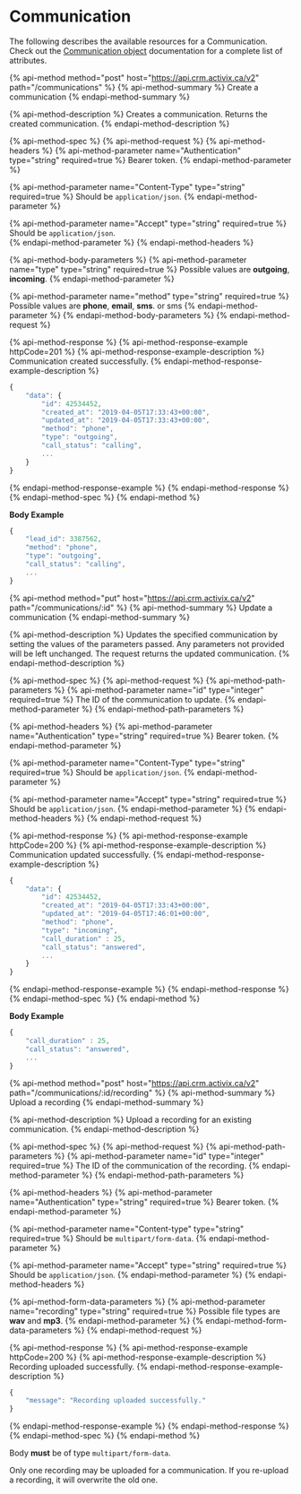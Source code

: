 # Communication

The following describes the available resources for a Communication. Check out the [Communication object](https://docs.crm.activix.ca/objects/communication) documentation for a complete list of attributes.

{% api-method method="post" host="https://api.crm.activix.ca/v2" path="/communications" %}
{% api-method-summary %}
Create a communication
{% endapi-method-summary %}

{% api-method-description %}
Creates a communication. Returns the created communication.
{% endapi-method-description %}

{% api-method-spec %}
{% api-method-request %}
{% api-method-headers %}
{% api-method-parameter name="Authentication" type="string" required=true %}
Bearer token.
{% endapi-method-parameter %}

{% api-method-parameter name="Content-Type" type="string" required=true %}
Should be `application/json`.
{% endapi-method-parameter %}

{% api-method-parameter name="Accept" type="string" required=true %}
Should be `application/json`.  
{% endapi-method-parameter %}
{% endapi-method-headers %}

{% api-method-body-parameters %}
{% api-method-parameter name="type" type="string" required=true %}
Possible values are **outgoing**, **incoming**.
{% endapi-method-parameter %}

{% api-method-parameter name="method" type="string" required=true %}
Possible values are **phone**, **email**, **sms**. or sms
{% endapi-method-parameter %}
{% endapi-method-body-parameters %}
{% endapi-method-request %}

{% api-method-response %}
{% api-method-response-example httpCode=201 %}
{% api-method-response-example-description %}
Communication created successfully.
{% endapi-method-response-example-description %}

```javascript
{
    "data": {
        "id": 42534452,
        "created_at": "2019-04-05T17:33:43+00:00",
        "updated_at": "2019-04-05T17:33:43+00:00",
        "method": "phone",
        "type": "outgoing",
        "call_status": "calling",
        ...
    }
}
```
{% endapi-method-response-example %}
{% endapi-method-response %}
{% endapi-method-spec %}
{% endapi-method %}

**Body Example**

```javascript
{
    "lead_id": 3387562,
    "method": "phone",
    "type": "outgoing",
    "call_status": "calling",
    ...
}
```

{% api-method method="put" host="https://api.crm.activix.ca/v2" path="/communications/:id" %}
{% api-method-summary %}
Update a communication
{% endapi-method-summary %}

{% api-method-description %}
Updates the specified communication by setting the values of the parameters passed. Any parameters not provided will be left unchanged. The request returns the updated communication.
{% endapi-method-description %}

{% api-method-spec %}
{% api-method-request %}
{% api-method-path-parameters %}
{% api-method-parameter name="id" type="integer" required=true %}
The ID of the communication to update.
{% endapi-method-parameter %}
{% endapi-method-path-parameters %}

{% api-method-headers %}
{% api-method-parameter name="Authentication" type="string" required=true %}
Bearer token.
{% endapi-method-parameter %}

{% api-method-parameter name="Content-Type" type="string" required=true %}
Should be `application/json`.
{% endapi-method-parameter %}

{% api-method-parameter name="Accept" type="string" required=true %}
Should be `application/json`.
{% endapi-method-parameter %}
{% endapi-method-headers %}
{% endapi-method-request %}

{% api-method-response %}
{% api-method-response-example httpCode=200 %}
{% api-method-response-example-description %}
Communication updated successfully.
{% endapi-method-response-example-description %}

```javascript
{
    "data": {
        "id": 42534452,
        "created_at": "2019-04-05T17:33:43+00:00",
        "updated_at": "2019-04-05T17:46:01+00:00",
        "method": "phone",
        "type": "incoming",
        "call_duration" : 25,
        "call_status": "answered",
        ...
    }
}
```
{% endapi-method-response-example %}
{% endapi-method-response %}
{% endapi-method-spec %}
{% endapi-method %}

**Body Example**

```javascript
{
    "call_duration" : 25,
    "call_status": "answered",
    ...
}
```

{% api-method method="post" host="https://api.crm.activix.ca/v2" path="/communications/:id/recording" %}
{% api-method-summary %}
Upload a recording
{% endapi-method-summary %}

{% api-method-description %}
Upload a recording for an existing communication.
{% endapi-method-description %}

{% api-method-spec %}
{% api-method-request %}
{% api-method-path-parameters %}
{% api-method-parameter name="id" type="integer" required=true %}
The ID of the communication of the recording.
{% endapi-method-parameter %}
{% endapi-method-path-parameters %}

{% api-method-headers %}
{% api-method-parameter name="Authentication" type="string" required=true %}
Bearer token.
{% endapi-method-parameter %}

{% api-method-parameter name="Content-type" type="string" required=true %}
Should be `multipart/form-data`.
{% endapi-method-parameter %}

{% api-method-parameter name="Accept" type="string" required=true %}
Should be `application/json`.
{% endapi-method-parameter %}
{% endapi-method-headers %}

{% api-method-form-data-parameters %}
{% api-method-parameter name="recording" type="string" required=true %}
Possible file types are **wav** and **mp3**.
{% endapi-method-parameter %}
{% endapi-method-form-data-parameters %}
{% endapi-method-request %}

{% api-method-response %}
{% api-method-response-example httpCode=200 %}
{% api-method-response-example-description %}
Recording uploaded successfully.
{% endapi-method-response-example-description %}

```javascript
{
    "message": "Recording uploaded successfully."
}
```
{% endapi-method-response-example %}
{% endapi-method-response %}
{% endapi-method-spec %}
{% endapi-method %}

Body **must** be of type `multipart/form-data`. 

Only one recording may be uploaded for a communication. If you re-upload a recording, it will overwrite the old one.

